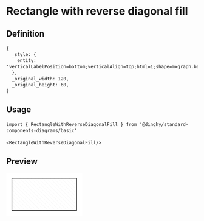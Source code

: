 # Rectangle with reverse diagonal fill

## Definition

```
{
  _style: { 
    entity: 'verticalLabelPosition=bottom;verticalAlign=top;html=1;shape=mxgraph.basic.patternFillRect;fillStyle=diagRev;step=5;fillStrokeWidth=0.2;fillStrokeColor=#dddddd;',
  },
  _original_width: 120,
  _original_height: 60,
}
```

## Usage

```
import { RectangleWithReverseDiagonalFill } from '@dinghy/standard-components-diagrams/basic'

<RectangleWithReverseDiagonalFill/>
```

## Preview

<img src="./rectangle-with-reverse-diagonal-fill.png" width="200"/>
